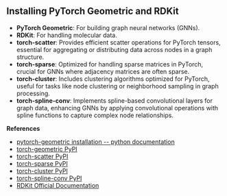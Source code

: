 ## Installing PyTorch Geometric and RDKit

- **PyTorch Geometric**: For building graph neural networks (GNNs).
- **RDKit**: For handling molecular data.
- **torch-scatter**: Provides efficient scatter operations for PyTorch tensors, essential for aggregating or distributing data across nodes in a graph structure.
- **torch-sparse**: Optimized for handling sparse matrices in PyTorch, crucial for GNNs where adjacency matrices are often sparse.
- **torch-cluster**: Includes clustering algorithms optimized for PyTorch, useful for tasks like node clustering or neighborhood sampling in graph processing.
- **torch-spline-conv**: Implements spline-based convolutional layers for graph data, enhancing GNNs by applying convolutional operations with spline functions to capture complex node relationships.

**References**
- [pytorch-geometric installation -- python documentation](https://pytorch-geometric.readthedocs.io/en/latest/install/installation.html)
- [torch-geometric PyPI](https://pypi.org/project/torch-geometric/)
- [torch-scatter PyPI](https://pypi.org/project/torch-scatter/)
- [torch-sparse PyPI](https://pypi.org/project/torch-sparse/)
- [torch-cluster PyPI](https://pypi.org/project/torch-cluster/)
- [torch-spline-conv PyPI](https://pypi.org/project/torch-spline-conv/)
- [RDKit Official Documentation](https://www.rdkit.org/docs/Install.html#cross-platform-using-pip)
